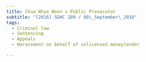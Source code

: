 ```yaml
---
title: Chua Whye Woon v Public Prosecutor 
subtitle: "[2016] SGHC 189 / 08\_September\_2016"
tags:
  - Criminal law
  - Sentencing
  - Appeals
  - Harassment on behalf of unlicensed moneylender

---
```


